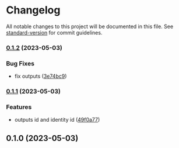 # Changelog

All notable changes to this project will be documented in this file. See [standard-version](https://github.com/conventional-changelog/standard-version) for commit guidelines.

### [0.1.2](https://github.com/vivitian930/tf-azurerm-linux-web-app/compare/v0.1.1...v0.1.2) (2023-05-03)


### Bug Fixes

* fix outputs ([3e74bc9](https://github.com/vivitian930/tf-azurerm-linux-web-app/commit/3e74bc9d51bbe57029bcb1825158e1c50d67811a))

### [0.1.1](https://github.com/vivitian930/tf-azurerm-linux-web-app/compare/v0.1.0...v0.1.1) (2023-05-03)


### Features

* outputs id and identity id ([49f0a77](https://github.com/vivitian930/tf-azurerm-linux-web-app/commit/49f0a77c9864671788dad1a00fd4892b5a6adc79))

## 0.1.0 (2023-05-03)
